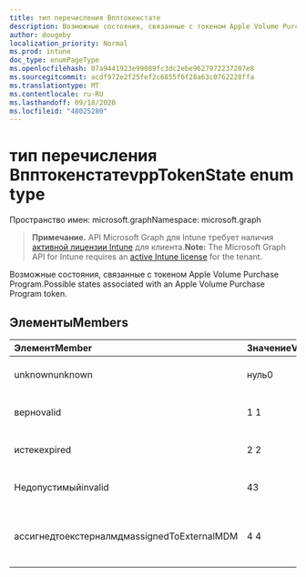 ```yaml
---
title: тип перечисления Впптокенстате
description: Возможные состояния, связанные с токеном Apple Volume Purchase Program.
author: dougeby
localization_priority: Normal
ms.prod: intune
doc_type: enumPageType
ms.openlocfilehash: 07a9441923e99089fc3dc2ebe9627972237207e8
ms.sourcegitcommit: acdf972e2f25fef2c6855f6f28a63c0762228ffa
ms.translationtype: MT
ms.contentlocale: ru-RU
ms.lasthandoff: 09/18/2020
ms.locfileid: "48025280"
---
```

# <a name="vpptokenstate-enum-type"></a><span data-ttu-id="8b918-103">тип перечисления Впптокенстате</span><span class="sxs-lookup"><span data-stu-id="8b918-103">vppTokenState enum type</span></span>

<span data-ttu-id="8b918-104">Пространство имен: microsoft.graph</span><span class="sxs-lookup"><span data-stu-id="8b918-104">Namespace: microsoft.graph</span></span>

> <span data-ttu-id="8b918-105">**Примечание.** API Microsoft Graph для Intune требует наличия [активной лицензии Intune](https://go.microsoft.com/fwlink/?linkid=839381) для клиента.</span><span class="sxs-lookup"><span data-stu-id="8b918-105">**Note:** The Microsoft Graph API for Intune requires an [active Intune license](https://go.microsoft.com/fwlink/?linkid=839381) for the tenant.</span></span>

<span data-ttu-id="8b918-106">Возможные состояния, связанные с токеном Apple Volume Purchase Program.</span><span class="sxs-lookup"><span data-stu-id="8b918-106">Possible states associated with an Apple Volume Purchase Program token.</span></span>

## <a name="members"></a><span data-ttu-id="8b918-107">Элементы</span><span class="sxs-lookup"><span data-stu-id="8b918-107">Members</span></span>
|<span data-ttu-id="8b918-108">Элемент</span><span class="sxs-lookup"><span data-stu-id="8b918-108">Member</span></span>|<span data-ttu-id="8b918-109">Значение</span><span class="sxs-lookup"><span data-stu-id="8b918-109">Value</span></span>|<span data-ttu-id="8b918-110">Описание</span><span class="sxs-lookup"><span data-stu-id="8b918-110">Description</span></span>|
|:---|:---|:---|
|<span data-ttu-id="8b918-111">unknown</span><span class="sxs-lookup"><span data-stu-id="8b918-111">unknown</span></span>|<span data-ttu-id="8b918-112">нуль</span><span class="sxs-lookup"><span data-stu-id="8b918-112">0</span></span>|<span data-ttu-id="8b918-113">Состояние по умолчанию.</span><span class="sxs-lookup"><span data-stu-id="8b918-113">Default state.</span></span>|
|<span data-ttu-id="8b918-114">верно</span><span class="sxs-lookup"><span data-stu-id="8b918-114">valid</span></span>|<span data-ttu-id="8b918-115">1 </span><span class="sxs-lookup"><span data-stu-id="8b918-115">1</span></span>|<span data-ttu-id="8b918-116">Токен является допустимым.</span><span class="sxs-lookup"><span data-stu-id="8b918-116">Token is valid.</span></span>|
|<span data-ttu-id="8b918-117">истек</span><span class="sxs-lookup"><span data-stu-id="8b918-117">expired</span></span>|<span data-ttu-id="8b918-118">2 </span><span class="sxs-lookup"><span data-stu-id="8b918-118">2</span></span>|<span data-ttu-id="8b918-119">Срок действия маркера истек.</span><span class="sxs-lookup"><span data-stu-id="8b918-119">Token is expired.</span></span>|
|<span data-ttu-id="8b918-120">Недопустимый</span><span class="sxs-lookup"><span data-stu-id="8b918-120">invalid</span></span>|<span data-ttu-id="8b918-121">4</span><span class="sxs-lookup"><span data-stu-id="8b918-121">3</span></span>|<span data-ttu-id="8b918-122">Недопустимый маркер.</span><span class="sxs-lookup"><span data-stu-id="8b918-122">Token is invalid.</span></span>|
|<span data-ttu-id="8b918-123">ассигнедтоекстерналмдм</span><span class="sxs-lookup"><span data-stu-id="8b918-123">assignedToExternalMDM</span></span>|<span data-ttu-id="8b918-124">4 </span><span class="sxs-lookup"><span data-stu-id="8b918-124">4</span></span>|<span data-ttu-id="8b918-125">Маркер управляется другой службой MDM.</span><span class="sxs-lookup"><span data-stu-id="8b918-125">Token is managed by another MDM Service.</span></span>|









